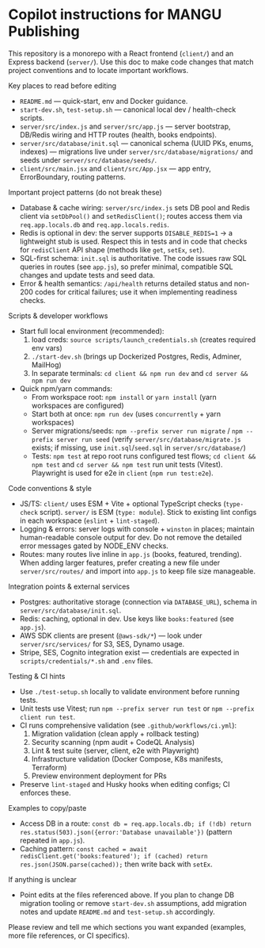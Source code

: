 # Copilot instructions for MANGU Publishing

This repository is a monorepo with a React frontend (`client/`) and an Express backend (`server/`). Use this doc to make code changes that match project conventions and to locate important workflows.

Key places to read before editing
- `README.md` — quick-start, env and Docker guidance.
- `start-dev.sh`, `test-setup.sh` — canonical local dev / health-check scripts.
- `server/src/index.js` and `server/src/app.js` — server bootstrap, DB/Redis wiring and HTTP routes (health, books endpoints).
- `server/src/database/init.sql` — canonical schema (UUID PKs, enums, indexes) — migrations live under `server/src/database/migrations/` and seeds under `server/src/database/seeds/`.
- `client/src/main.jsx` and `client/src/App.jsx` — app entry, ErrorBoundary, routing patterns.

Important project patterns (do not break these)
- Database & cache wiring: `server/src/index.js` sets DB pool and Redis client via `setDbPool()` and `setRedisClient()`; routes access them via `req.app.locals.db` and `req.app.locals.redis`.
- Redis is optional in dev: the server supports `DISABLE_REDIS=1` -> a lightweight stub is used. Respect this in tests and in code that checks for `redisClient` API shape (methods like `get`, `setEx`, `set`).
- SQL-first schema: `init.sql` is authoritative. The code issues raw SQL queries in routes (see `app.js`), so prefer minimal, compatible SQL changes and update tests and seed data.
- Error & health semantics: `/api/health` returns detailed status and non-200 codes for critical failures; use it when implementing readiness checks.

Scripts & developer workflows
- Start full local environment (recommended):
  1) load creds: `source scripts/launch_credentials.sh` (creates required env vars)
  2) `./start-dev.sh` (brings up Dockerized Postgres, Redis, Adminer, MailHog)
  3) In separate terminals: `cd client && npm run dev` and `cd server && npm run dev`
- Quick npm/yarn commands:
  - From workspace root: `npm install` or `yarn install` (yarn workspaces are configured)
  - Start both at once: `npm run dev` (uses `concurrently` + yarn workspaces)
  - Server migrations/seeds: `npm --prefix server run migrate` / `npm --prefix server run seed` (verify `server/src/database/migrate.js` exists; if missing, use `init.sql`/`seed.sql` in `server/src/database/`)
  - Tests: `npm test` at repo root runs configured test flows; `cd client && npm test` and `cd server && npm test` run unit tests (Vitest). Playwright is used for e2e in `client` (`npm run test:e2e`).

Code conventions & style
- JS/TS: `client/` uses ESM + Vite + optional TypeScript checks (`type-check` script). `server/` is ESM (`type: module`). Stick to existing lint configs in each workspace (`eslint` + `lint-staged`).
- Logging & errors: server logs with console + `winston` in places; maintain human-readable console output for dev. Do not remove the detailed error messages gated by NODE_ENV checks.
- Routes: many routes live inline in `app.js` (books, featured, trending). When adding larger features, prefer creating a new file under `server/src/routes/` and import into `app.js` to keep file size manageable.

Integration points & external services
- Postgres: authoritative storage (connection via `DATABASE_URL`), schema in `server/src/database/init.sql`.
- Redis: caching, optional in dev. Use keys like `books:featured` (see `app.js`).
- AWS SDK clients are present (`@aws-sdk/*`) — look under `server/src/services/` for S3, SES, Dynamo usage.
- Stripe, SES, Cognito integration exist — credentials are expected in `scripts/credentials/*.sh` and `.env` files.

Testing & CI hints
- Use `./test-setup.sh` locally to validate environment before running tests.
- Unit tests use Vitest; run `npm --prefix server run test` or `npm --prefix client run test`.
- CI runs comprehensive validation (see `.github/workflows/ci.yml`):
  1. Migration validation (clean apply + rollback testing)
  2. Security scanning (npm audit + CodeQL Analysis)
  3. Lint & test suite (server, client, e2e with Playwright)
  4. Infrastructure validation (Docker Compose, K8s manifests, Terraform)
  5. Preview environment deployment for PRs
- Preserve `lint-staged` and Husky hooks when editing configs; CI enforces these.

Examples to copy/paste
- Access DB in a route: `const db = req.app.locals.db; if (!db) return res.status(503).json({error:'Database unavailable'})` (pattern repeated in `app.js`).
- Caching pattern: `const cached = await redisClient.get('books:featured'); if (cached) return res.json(JSON.parse(cached));` then write back with `setEx`.

If anything is unclear
- Point edits at the files referenced above. If you plan to change DB migration tooling or remove `start-dev.sh` assumptions, add migration notes and update `README.md` and `test-setup.sh` accordingly.

Please review and tell me which sections you want expanded (examples, more file references, or CI specifics).

